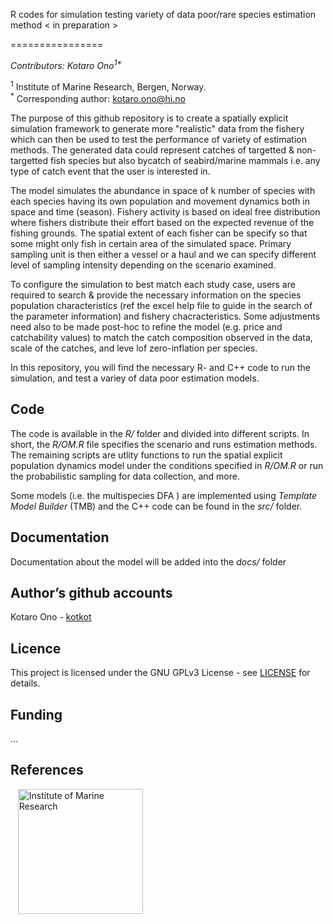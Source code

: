 R codes for simulation testing variety of data poor/rare species estimation method
< in preparation >

================

*Contributors: Kotaro Ono<sup>1\*</sup>*

<sup>1</sup> Institute of Marine Research, Bergen, Norway.<br>
<sup>\*</sup> Corresponding author: <kotaro.ono@hi.no><br>


The purpose of this github repository is to create a spatially explicit
simulation framework to generate more "realistic" data from the fishery which 
can then be used to test the performance of variety of estimation methods.
The generated data could represent catches of targetted & non-targetted fish species 
but also bycatch of seabird/marine mammals i.e. any type of catch event that the user is
interested in. 

The model simulates the abundance in space of k number of species with 
each species having its own population and movement dynamics both in space and time (season). 
Fishery activity is based on ideal free distribution where fishers
distribute their effort based on the expected revenue of the fishing grounds.
The spatial extent of each fisher can be specify so that some might only fish 
in certain area of the simulated space. 
Primary sampling unit is then either a vessel or a haul and we can specify 
different level of sampling intensity depending on the scenario examined.

To configure the simulation to best match each study case, users are required to 
search & provide the necessary information on the species population characteristics 
(ref the excel help file to guide in the search of the parameter information) and fishery 
chacracteristics. Some adjustments need also to be made post-hoc to refine the model (e.g. price and 
catchability values) to match the catch composition observed in the data, scale of the catches, 
and leve lof zero-inflation per species.

In this repository, you will find the necessary R- and C++ code to run the 
simulation, and test a variey of data poor estimation models.

## Code

The code is available in the *R/* folder and divided into different
scripts. In short, the *R/OM.R* file specifies the scenario and runs 
estimation methods. The remaining scripts are utlity functions to 
run the spatial explicit population dynamics model under the conditions
specified in *R/OM.R* or run the probabilistic sampling for data 
collection, and more.

Some models (i.e. the multispecies DFA ) are implemented using 
*Template Model Builder* (TMB) and the C++ code can be found in the 
*src/* folder.

## Documentation

Documentation about the model will be added into the *docs/* folder

## Author’s github accounts

Kotaro Ono - [kotkot](https://github.com/kotkot)

## Licence

This project is licensed under the GNU GPLv3 License - see
[LICENSE](LICENSE) for details.

## Funding

...

## References
  
[<img src="https://www.hi.no/en/hi/resources/layout/HI-logo-farger-engelsk.svg/original"
alt="Institute of Marine Research" width="200"/>](https://www.hi.no/en)
